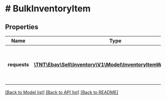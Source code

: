 # # BulkInventoryItem

## Properties

Name | Type | Description | Notes
------------ | ------------- | ------------- | -------------
**requests** | [**\TNT\Ebay\Sell\Inventory\V1\Model\InventoryItemWithSkuLocale[]**](InventoryItemWithSkuLocale.md) | The details of each inventory item that is being created or updated is passed in under this container. Up to 25 inventory item records can be created and/or updated with one &lt;strong&gt;bulkCreateOrReplaceInventoryItem&lt;/strong&gt; call. | [optional]

[[Back to Model list]](../../README.md#models) [[Back to API list]](../../README.md#endpoints) [[Back to README]](../../README.md)

